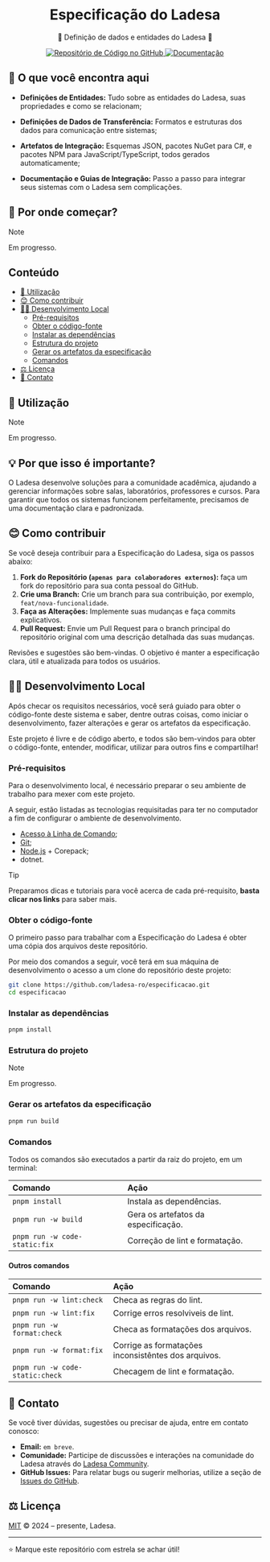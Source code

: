 <h1 align="center">Especificação do Ladesa</h1>

<p align="center">📜 Definição de dados e entidades do Ladesa 📜</p>

<div align="center">
  <a href="https://github.com/ladesa-ro/especificacao">
    <img alt="Repositório de Código no GitHub" src="https://img.shields.io/badge/GitHub-Especificação-118d3b?style=for-the-badge&logo=GitHub&logoColor=white&labelColor=18181b&color=118d3b" />
  </a>
  <a href="https://docs.ladesa.com.br/developers/">
    <img alt="Documentação" src="https://img.shields.io/badge/DOCS.LADESA-118d3b?style=for-the-badge&logo=readme&logoColor=white&label=Documenta%C3%A7%C3%A3o&labelColor=18181b" />
  </a>
</div>

## 🚀 O que você encontra aqui

- **Definições de Entidades:** Tudo sobre as entidades do Ladesa, suas propriedades e como se relacionam;

- **Definições de Dados de Transferência:** Formatos e estruturas dos dados para comunicação entre sistemas;

- **Artefatos de Integração:** Esquemas JSON, pacotes NuGet para C#, e pacotes NPM para JavaScript/TypeScript, todos gerados automaticamente;

- **Documentação e Guias de Integração:** Passo a passo para integrar seus sistemas com o Ladesa sem complicações.

## 🧭 Por onde começar?

> [!NOTE]  
> Em progresso.

## Conteúdo

<!-- TOC start (generated with https://github.com/derlin/bitdowntoc) -->

- [📓 Utilização](#-utilização)
- [😊 Como contribuir](#-como-contribuir)
- [🧑‍💻 Desenvolvimento Local](#-desenvolvimento-local)
  - [Pré-requisitos](#pré-requisitos)
  - [Obter o código-fonte](#obter-o-código-fonte)
  - [Instalar as dependências](#instalar-as-dependências)
  - [Estrutura do projeto](#estrutura-do-projeto)
  - [Gerar os artefatos da especificação](#gerar-os-artefatos-da-especificação)
  - [Comandos](#comandos)
- [⚖️ Licença](#%EF%B8%8F-licença)
- [👋 Contato](#-contato)

<!-- TOC end -->

## 📓 Utilização

> [!NOTE]  
> Em progresso.


## 💡 Por que isso é importante?

O Ladesa desenvolve soluções para a comunidade acadêmica, ajudando a gerenciar informações sobre salas, laboratórios, professores e cursos. Para garantir que todos os sistemas funcionem perfeitamente, precisamos de uma documentação clara e padronizada.

## 😊 Como contribuir

Se você deseja contribuir para a Especificação do Ladesa, siga os passos abaixo:

1. **Fork do Repositório (`apenas para colaboradores externos`):** faça um fork do repositório para sua conta pessoal do GitHub.
2. **Crie uma Branch:** Crie um branch para sua contribuição, por exemplo, `feat/nova-funcionalidade`.
3. **Faça as Alterações:** Implemente suas mudanças e faça commits explicativos.
4. **Pull Request:** Envie um Pull Request para o branch principal do repositório original com uma descrição detalhada das suas mudanças.

Revisões e sugestões são bem-vindas. O objetivo é manter a especificação clara, útil e atualizada para todos os usuários.

## 🧑‍💻 Desenvolvimento Local

Após checar os requisitos necessários, você será guiado para obter o código-fonte deste sistema e saber, dentre outras coisas, como iniciar o desenvolvimento, fazer alterações e gerar os artefatos da especificação.

Este projeto é livre e de código aberto, e todos são bem-vindos para obter o código-fonte, entender, modificar, utilizar para outros fins e compartilhar!

### Pré-requisitos

Para o desenvolvimento local, é necessário preparar o seu ambiente de trabalho para mexer com este projeto.

A seguir, estão listadas as tecnologias requisitadas para ter no computador a fim de configurar o ambiente de desenvolvimento.

- [Acesso à Linha de Comando](https://docs.ladesa.com.br/developers/tutorials/os/command-line/);
- [Git](https://docs.ladesa.com.br/developers/tutorials/source-code/git/);
- [Node.js](https://docs.ladesa.com.br/developers/tutorials/platforms/node/) + Corepack;
- dotnet.

> [!TIP]
> Preparamos dicas e tutoriais para você acerca de cada pré-requisito,
> **basta clicar nos links** para saber mais.

### Obter o código-fonte

O primeiro passo para trabalhar com a Especificação do Ladesa é obter uma cópia dos arquivos deste repositório.

Por meio dos comandos a seguir, você terá em sua máquina de desenvolvimento o acesso a um clone do repositório deste projeto:

```sh
git clone https://github.com/ladesa-ro/especificacao.git
cd especificacao
```

### Instalar as dependências

```sh
pnpm install
```

### Estrutura do projeto

> [!NOTE]  
> Em progresso.

<!--

Inside of your Astro + Starlight project, you'll see the following folders and files:

```txt
.
├── public/
├── src/
│   ├── assets/
│   ├── content/
│   │   ├── docs/
│   │   └── config.ts
│   └── env.d.ts
├── astro.config.mjs
├── package.json
└── tsconfig.json
```

Starlight looks for `.md` or `.mdx` files in the `src/content/docs/` directory. Each file is exposed as a route based on its file name.

Images can be added to `src/assets/` and embedded in Markdown with a relative link.

Static assets, like favicons, can be placed in the `public/` directory.

-->

### Gerar os artefatos da especificação

```sh
pnpm run build
```

### Comandos

Todos os comandos são executados a partir da raiz do projeto, em um terminal:

| Comando                       | Ação                                |
| :---------------------------- | :---------------------------------- |
| `pnpm install`                | Instala as dependências.            |
| `pnpm run -w build`           | Gera os artefatos da especificação. |
| `pnpm run -w code-static:fix` | Correção de lint e formatação.      |

#### Outros comandos

| Comando                         | Ação                                                |
| :------------------------------ | :-------------------------------------------------- |
| `pnpm run -w lint:check`        | Checa as regras do lint.                            |
| `pnpm run -w lint:fix`          | Corrige erros resolviveis de lint.                  |
| `pnpm run -w format:check`      | Checa as formatações dos arquivos.                  |
| `pnpm run -w format:fix`        | Corrige as formatações inconsistêntes dos arquivos. |
| `pnpm run -w code-static:check` | Checagem de lint e formatação.                      |

## 👋 Contato

Se você tiver dúvidas, sugestões ou precisar de ajuda, entre em contato conosco:

- **Email:** `em breve`.
- **Comunidade:** Participe de discussões e interações na comunidade do Ladesa através do [Ladesa Community][ladesa-community].
- **GitHub Issues:** Para relatar bugs ou sugerir melhorias, utilize a seção de [Issues do GitHub][ladesa-especificacao-issues].

## ⚖️ Licença

[MIT](./LICENSE) © 2024 – presente, Ladesa.

---

⭐ Marque este repositório com estrela se achar útil!

<!-- Links -->

[ladesa-community]: https://docs.ladesa.com.br/community
[ladesa-especificacao-issues]: https://github.com/ladesa-ro/especificacao/issues
